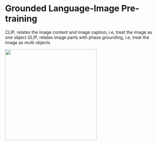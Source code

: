 # Grounded Language-Image Pre-training
CLIP, relates the image content and image caption, i.e, treat the image as one object
GLIP, relates image parts with phase grounding, i.e, treat the image as multi objects

<img src="https://github.com/user-attachments/assets/98d7685a-9bf7-46c8-b5e9-8e9ea3764737" width="300" height="300">

